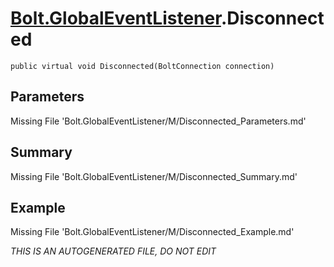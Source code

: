 # [Bolt.GlobalEventListener](Types/Bolt.GlobalEventListener.md).Disconnected
`public virtual void Disconnected(BoltConnection connection)`
## Parameters
Missing File 'Bolt.GlobalEventListener/M/Disconnected_Parameters.md'
## Summary
Missing File 'Bolt.GlobalEventListener/M/Disconnected_Summary.md'
## Example
Missing File 'Bolt.GlobalEventListener/M/Disconnected_Example.md'

*THIS IS AN AUTOGENERATED FILE, DO NOT EDIT*

